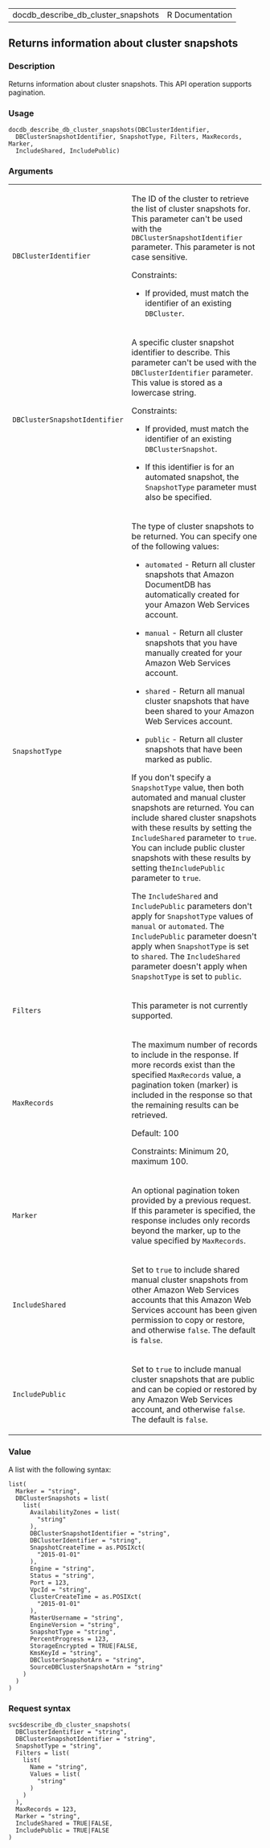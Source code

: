 <table style="width: 100%;">
<tbody>
<tr class="odd">
<td>docdb_describe_db_cluster_snapshots</td>
<td style="text-align: right;">R Documentation</td>
</tr>
</tbody>
</table>

## Returns information about cluster snapshots

### Description

Returns information about cluster snapshots. This API operation supports
pagination.

### Usage

    docdb_describe_db_cluster_snapshots(DBClusterIdentifier,
      DBClusterSnapshotIdentifier, SnapshotType, Filters, MaxRecords, Marker,
      IncludeShared, IncludePublic)

### Arguments

<table>
<colgroup>
<col style="width: 35%" />
<col style="width: 65%" />
</colgroup>
<tbody>
<tr class="odd">
<td><code
id="docdb_describe_db_cluster_snapshots_:_DBClusterIdentifier">DBClusterIdentifier</code></td>
<td><p>The ID of the cluster to retrieve the list of cluster snapshots
for. This parameter can't be used with the
<code>DBClusterSnapshotIdentifier</code> parameter. This parameter is
not case sensitive.</p>
<p>Constraints:</p>
<ul>
<li><p>If provided, must match the identifier of an existing
<code>DBCluster</code>.</p></li>
</ul></td>
</tr>
<tr class="even">
<td><code
id="docdb_describe_db_cluster_snapshots_:_DBClusterSnapshotIdentifier">DBClusterSnapshotIdentifier</code></td>
<td><p>A specific cluster snapshot identifier to describe. This
parameter can't be used with the <code>DBClusterIdentifier</code>
parameter. This value is stored as a lowercase string.</p>
<p>Constraints:</p>
<ul>
<li><p>If provided, must match the identifier of an existing
<code>DBClusterSnapshot</code>.</p></li>
<li><p>If this identifier is for an automated snapshot, the
<code>SnapshotType</code> parameter must also be specified.</p></li>
</ul></td>
</tr>
<tr class="odd">
<td><code
id="docdb_describe_db_cluster_snapshots_:_SnapshotType">SnapshotType</code></td>
<td><p>The type of cluster snapshots to be returned. You can specify one
of the following values:</p>
<ul>
<li><p><code>automated</code> - Return all cluster snapshots that Amazon
DocumentDB has automatically created for your Amazon Web Services
account.</p></li>
<li><p><code>manual</code> - Return all cluster snapshots that you have
manually created for your Amazon Web Services account.</p></li>
<li><p><code>shared</code> - Return all manual cluster snapshots that
have been shared to your Amazon Web Services account.</p></li>
<li><p><code>public</code> - Return all cluster snapshots that have been
marked as public.</p></li>
</ul>
<p>If you don't specify a <code>SnapshotType</code> value, then both
automated and manual cluster snapshots are returned. You can include
shared cluster snapshots with these results by setting the
<code>IncludeShared</code> parameter to <code>true</code>. You can
include public cluster snapshots with these results by setting
the<code>IncludePublic</code> parameter to <code>true</code>.</p>
<p>The <code>IncludeShared</code> and <code>IncludePublic</code>
parameters don't apply for <code>SnapshotType</code> values of
<code>manual</code> or <code>automated</code>. The
<code>IncludePublic</code> parameter doesn't apply when
<code>SnapshotType</code> is set to <code>shared</code>. The
<code>IncludeShared</code> parameter doesn't apply when
<code>SnapshotType</code> is set to <code>public</code>.</p></td>
</tr>
<tr class="even">
<td><code
id="docdb_describe_db_cluster_snapshots_:_Filters">Filters</code></td>
<td><p>This parameter is not currently supported.</p></td>
</tr>
<tr class="odd">
<td><code
id="docdb_describe_db_cluster_snapshots_:_MaxRecords">MaxRecords</code></td>
<td><p>The maximum number of records to include in the response. If more
records exist than the specified <code>MaxRecords</code> value, a
pagination token (marker) is included in the response so that the
remaining results can be retrieved.</p>
<p>Default: 100</p>
<p>Constraints: Minimum 20, maximum 100.</p></td>
</tr>
<tr class="even">
<td><code
id="docdb_describe_db_cluster_snapshots_:_Marker">Marker</code></td>
<td><p>An optional pagination token provided by a previous request. If
this parameter is specified, the response includes only records beyond
the marker, up to the value specified by
<code>MaxRecords</code>.</p></td>
</tr>
<tr class="odd">
<td><code
id="docdb_describe_db_cluster_snapshots_:_IncludeShared">IncludeShared</code></td>
<td><p>Set to <code>true</code> to include shared manual cluster
snapshots from other Amazon Web Services accounts that this Amazon Web
Services account has been given permission to copy or restore, and
otherwise <code>false</code>. The default is
<code>false</code>.</p></td>
</tr>
<tr class="even">
<td><code
id="docdb_describe_db_cluster_snapshots_:_IncludePublic">IncludePublic</code></td>
<td><p>Set to <code>true</code> to include manual cluster snapshots that
are public and can be copied or restored by any Amazon Web Services
account, and otherwise <code>false</code>. The default is
<code>false</code>.</p></td>
</tr>
</tbody>
</table>

### Value

A list with the following syntax:

    list(
      Marker = "string",
      DBClusterSnapshots = list(
        list(
          AvailabilityZones = list(
            "string"
          ),
          DBClusterSnapshotIdentifier = "string",
          DBClusterIdentifier = "string",
          SnapshotCreateTime = as.POSIXct(
            "2015-01-01"
          ),
          Engine = "string",
          Status = "string",
          Port = 123,
          VpcId = "string",
          ClusterCreateTime = as.POSIXct(
            "2015-01-01"
          ),
          MasterUsername = "string",
          EngineVersion = "string",
          SnapshotType = "string",
          PercentProgress = 123,
          StorageEncrypted = TRUE|FALSE,
          KmsKeyId = "string",
          DBClusterSnapshotArn = "string",
          SourceDBClusterSnapshotArn = "string"
        )
      )
    )

### Request syntax

    svc$describe_db_cluster_snapshots(
      DBClusterIdentifier = "string",
      DBClusterSnapshotIdentifier = "string",
      SnapshotType = "string",
      Filters = list(
        list(
          Name = "string",
          Values = list(
            "string"
          )
        )
      ),
      MaxRecords = 123,
      Marker = "string",
      IncludeShared = TRUE|FALSE,
      IncludePublic = TRUE|FALSE
    )
